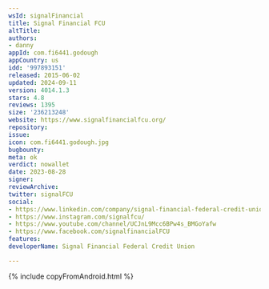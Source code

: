 ```yaml
---
wsId: signalFinancial
title: Signal Financial FCU
altTitle: 
authors:
- danny
appId: com.fi6441.godough
appCountry: us
idd: '997893151'
released: 2015-06-02
updated: 2024-09-11
version: 4014.1.3
stars: 4.8
reviews: 1395
size: '236213248'
website: https://www.signalfinancialfcu.org/
repository: 
issue: 
icon: com.fi6441.godough.jpg
bugbounty: 
meta: ok
verdict: nowallet
date: 2023-08-28
signer: 
reviewArchive: 
twitter: signalFCU
social:
- https://www.linkedin.com/company/signal-financial-federal-credit-union
- https://www.instagram.com/signalfcu/
- https://www.youtube.com/channel/UCJnL9Mcc6BPw4s_BMGoYafw
- https://www.facebook.com/signalfinancialFCU
features: 
developerName: Signal Financial Federal Credit Union

---
```


{% include copyFromAndroid.html %}